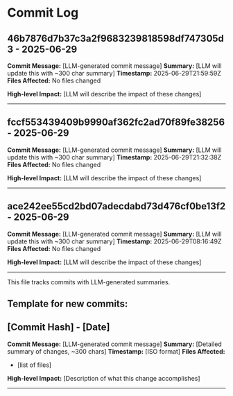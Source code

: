 # Commit Log


## 46b7876d7b37c3a2f9683239818598df747305d3 - 2025-06-29
**Commit Message:** [LLM-generated commit message]
**Summary:** [LLM will update this with ~300 char summary]
**Timestamp:** 2025-06-29T21:59:59Z
**Files Affected:** 
No files changed

**High-level Impact:**
[LLM will describe the impact of these changes]

---

## fccf553439409b9990af362fc2ad70f89fe38256 - 2025-06-29
**Commit Message:** [LLM-generated commit message]
**Summary:** [LLM will update this with ~300 char summary]
**Timestamp:** 2025-06-29T21:32:38Z
**Files Affected:** 
No files changed

**High-level Impact:**
[LLM will describe the impact of these changes]

---

## ace242ee55cd2bd07adecdabd73d476cf0be13f2 - 2025-06-29
**Commit Message:** [LLM-generated commit message]
**Summary:** [LLM will update this with ~300 char summary]
**Timestamp:** 2025-06-29T08:16:49Z
**Files Affected:** 
No files changed

**High-level Impact:**
[LLM will describe the impact of these changes]

---
This file tracks commits with LLM-generated summaries.

## Template for new commits:
## [Commit Hash] - [Date]
**Commit Message:** [LLM-generated commit message]
**Summary:** [Detailed summary of changes, ~300 chars]
**Timestamp:** [ISO format]
**Files Affected:** 
- [list of files]

**High-level Impact:**
[Description of what this change accomplishes]

---
